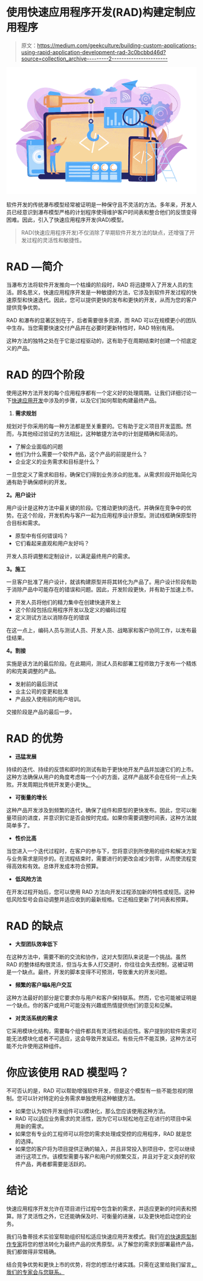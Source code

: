 # 使用快速应用程序开发(RAD)构建定制应用程序

> 原文：<https://medium.com/geekculture/building-custom-applications-using-rapid-application-development-rad-3c0bcbbd46d?source=collection_archive---------2----------------------->

![](img/442c2c64ab0b3dc5f1dc32dc6637ab17.png)

软件开发的传统瀑布模型经常被证明是一种保守且不灵活的方法。多年来，开发人员已经意识到瀑布模型严格的计划程序使得维护客户时间表和整合他们的反馈变得困难。因此，引入了快速应用程序开发(RAD)模型。

> RAD(快速应用程序开发)不仅消除了早期软件开发方法的缺点，还增强了开发过程的灵活性和敏捷性。

# RAD —简介

当瀑布方法将软件开发推向一个枯燥的阶段时，RAD 将迅捷带入了开发人员的生活。顾名思义，快速应用程序开发是一种敏捷的方法，它涉及到软件开发过程的快速原型和快速迭代。因此，您可以提供更快的发布和更快的开发，从而为您的客户提供竞争优势。

RAD 和瀑布的显著区别在于，后者需要很多资源，而 RAD 可以在规模更小的团队中生存。当您需要快速交付产品并在必要时更新特性时，RAD 特别有用。

这种方法的独特之处在于它是过程驱动的，这有助于在周期结束时创建一个彻底定义的产品。

# RAD 的四个阶段

使用这种方法开发的每个应用程序都有一个定义好的处理周期。让我们详细讨论一下[快速应用开发](https://marutitech.com/software-prototyping-services/)中涉及的步骤，以及它们如何帮助构建最终产品。

1.  **需求规划**

规划对于你采用的每一种方法都是至关重要的。它有助于定义项目开发蓝图。然而，与其他经过验证的方法相比，这种敏捷方法中的计划是精确和简洁的。

*   了解企业面临的问题
*   他们为什么需要一个软件产品，这个产品的前提是什么？
*   企业定义的业务需求和目标是什么？

一旦您定义了需求和目标，确保它们得到业务涉众的批准。从需求阶段开始简化沟通有助于确保顺利的开发。

**2。用户设计**

用户设计是这种方法中最关键的阶段。它推动更快的迭代，并确保在竞争中的优势。在这个阶段，开发机构与客户一起为应用程序设计原型。测试线框确保原型符合目标和需求。

*   原型中有任何错误吗？
*   它们看起来直观和用户友好吗？

开发人员将调整和定制设计，以满足最终用户的需求。

**3。施工**

一旦客户批准了用户设计，就该构建原型并将其转化为产品了。用户设计阶段有助于消除产品中可能存在的错误和问题。因此，开发阶段更快，并有助于加速上市。

*   开发人员将他们的精力集中在创建快速开发上
*   这个阶段包括应用程序开发以及定义的编码过程
*   定义测试方法以消除存在的错误

在这一点上，编码人员与测试人员、开发人员、战略家和客户协同工作，以发布最佳结果。

**4。割接**

实施是该方法的最后阶段。在此期间，测试人员和部署工程师致力于发布一个精炼的和完美调整的产品。

*   发射前的最后测试
*   业主公司的变更和批准
*   产品投入使用前的用户培训。

交接阶段是产品的最后一步。

# RAD 的优势

*   **迅猛发展**

持续的迭代、持续的反馈和即时的测试有助于更快地开发产品并加速它们的上市。这种方法确保从用户的角度考虑每一个小的方面，这样产品就不会在任何一点上失败。开发周期比传统开发更小更快[。](https://marutitech.com/no-code-low-code-vs-traditional-development/)

*   **可衡量的增长**

这种产品开发涉及到频繁的迭代，确保了组件和原型的更快发布。因此，您可以衡量项目的进度，并意识到它是否会按时完成。如果你需要调整时间表，这种方法就简单多了。

*   **性价比高**

当您进入一个迭代过程时，在客户的参与下，您将意识到所使用的组件和解决方案与业务需求是同步的。在流程结束时，需要进行的更改会减少到零，从而使流程变得高效和有效。总体开发成本符合预算。

*   **低风险方法**

在开发过程开始后，您可以使用 RAD 方法向开发过程添加新的特性或规范。这种低风险型号会自动调整并适应收到的最新规格。它还相应更新了时间表和预算。

# RAD 的缺点

*   **大型团队效率低下**

在这种方法中，需要不断的交流和协作，这对大型团队来说是一个挑战。虽然 RAD 的整体结构很灵活，但当与太多人打交道时，你往往会失去控制，这被证明是一个缺点。最终，开发的脚本变得不可预测，导致重大的开发问题。

*   **频繁的客户端&用户交互**

这种方法最好的部分是它要求你与用户和客户保持联系。然而，它也可能被证明是一个缺点。你的客户或用户可能没有兴趣或热情提供他们的意见和见解。

*   **对灵活系统的需求**

它采用模块化结构，需要每个组件都具有灵活性和适应性。客户提到的软件需求可能无法模块化或者不可适应，这会导致开发延迟。有些元件不能互换，这种方法可能不允许使用这种组件。

# 你应该使用 RAD 模型吗？

不可否认的是，RAD 可以帮助增强软件开发，但是这个模型有一些不能忽视的限制。您可以针对特定的业务需求单独使用这种敏捷方法。

*   如果您认为软件开发组件可以模块化，那么您应该使用这种方法。
*   RAD 可以适应业务需求的灵活性，因为它可以轻松地在正在进行的项目中采用新的需求。
*   如果您有专业的工程师可以将您的需求处理成受控的应用程序，RAD 就是您的选择。
*   如果您的客户将为项目提供正确的输入，并且非常投入到项目中，您可以继续进行这项工作。该模型需要与客户和用户的频繁交互，并且对于定义良好的软件产品，两者都需要是活跃的。

# 结论

快速应用程序开发允许在项目进行过程中包含新的需求，并适应更新的时间表和预算。除了灵活性之外，它还能确保及时、可衡量的进展，以及更快地启动您的业务。

我们马鲁蒂技术实验室帮助组织轻松适应快速应用开发模式。我们在[的快速原型制作专家](https://marutitech.com/software-prototyping-services/)将您的想法转化为最终产品的优秀原型。从了解您的需求到部署最终产品，我们都做得非常精确。

结合竞争优势和更快上市的优势，将您的想法付诸实践。只需在这里给我们留言[，我们的专家会与您联系。](https://marutitech.com/contact-us/)